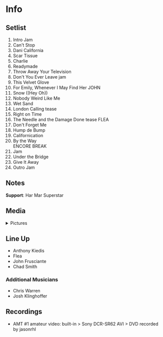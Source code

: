# Info

## Setlist

1. Intro Jam
2. Can't Stop
3. Dani California
4. Scar Tissue
5. Charlie
6. Readymade
7. Throw Away Your Television
8. Don't You Ever Leave jam
9. This Velvet Glove
10. For Emily, Whenever I May Find Her JOHN
11. Snow ((Hey Oh))
12. Nobody Weird Like Me
13. Wet Sand
14. London Calling tease
15. Right on Time
16. The Needle and the Damage Done tease FLEA
17. Don't Forget Me
18. Hump de Bump
19. Californication
20. By the Way
<br> ENCORE BREAK
21. Jam
22. Under the Bridge
23. Give It Away
24. Outro Jam

## Notes

**Support**: Har Mar Superstar

## Media 

<details>
  <summary>Pictures</summary>
  <!--<img alt="Setlist" title="Setlist" src="_.jpg" height="200" />
  <img alt="Clipping" title="Clipping" src="_.jpg" height="200" />
  <img alt="Flyer" title="Flyer" src="_.jpg" height="200" />-->
</details>

## Line Up

* Anthony Kiedis
* Flea
* John Frusciante
* Chad Smith

### Additional Musicians

* Chris Warren  
* Josh Klinghoffer

## Recordings

* AMT #1 amateur video: built-in > Sony DCR-SR62 AVI > DVD recorded by jasonrhl
